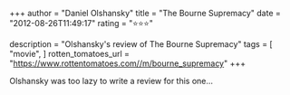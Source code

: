 +++
author = "Daniel Olshansky"
title = "The Bourne Supremacy"
date = "2012-08-26T11:49:17"
rating = "⭐⭐⭐"

description = "Olshansky's review of The Bourne Supremacy"
tags = [
    "movie",
]
rotten_tomatoes_url = "https://www.rottentomatoes.com//m/bourne_supremacy"
+++

Olshansky was too lazy to write a review for this one...
